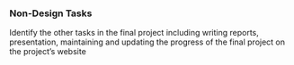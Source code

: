 ### Non-Design Tasks

Identify the other tasks in the final project including writing reports,
presentation, maintaining and updating the progress of the final project
on the project’s website
